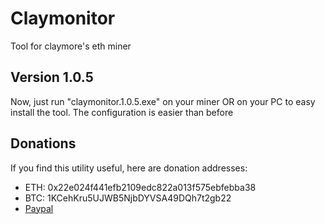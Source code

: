 # Claymonitor
Tool for claymore's eth miner

## Version 1.0.5
Now, just run "claymonitor.1.0.5.exe" on your miner OR on your PC to easy install the tool.
The configuration is easier than before

## Donations
If you find this utility useful, here are donation addresses:
* ETH: 0x22e024f441efb2109edc822a013f575ebfebba38
* BTC: 1KCehKru5UJWB5NjbDYVSA49DQh7t2gb22
* [Paypal](http://paypal.me/MathieuColmon)
